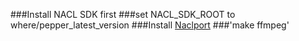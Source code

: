 ###Install NACL SDK first
###set NACL_SDK_ROOT to where/pepper_latest_version
###Install [Naclport](http://code.google.com/p/naclports/wiki/HowTo_Checkout?tm=4)
###'make ffmpeg'